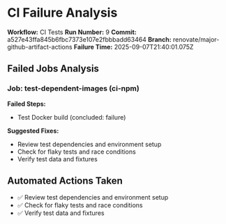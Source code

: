 # CI Failure Analysis

**Workflow:** CI Tests
**Run Number:** 9
**Commit:** a527e43ffa845b6fbc7373e107e2fbbbadd63464
**Branch:** renovate/major-github-artifact-actions
**Failure Time:** 2025-09-07T21:40:01.075Z

## Failed Jobs Analysis

### Job: test-dependent-images (ci-npm)
**Failed Steps:**
- Test Docker build (concluded: failure)

**Suggested Fixes:**
- Review test dependencies and environment setup
- Check for flaky tests and race conditions
- Verify test data and fixtures

## Automated Actions Taken
- ✅ Review test dependencies and environment setup
- ✅ Check for flaky tests and race conditions
- ✅ Verify test data and fixtures

